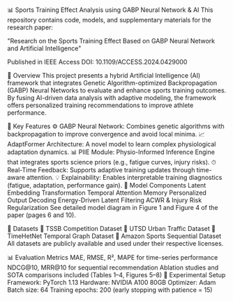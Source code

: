 📊 Sports Training Effect Analysis using GABP Neural Network & AI
This repository contains code, models, and supplementary materials for the research paper:

"Research on the Sports Training Effect Based on GABP Neural Network and Artificial Intelligence"

Published in IEEE Access
DOI: 10.1109/ACCESS.2024.0429000

📌 Overview
This project presents a hybrid Artificial Intelligence (AI) framework that integrates Genetic Algorithm-optimized Backpropagation (GABP) Neural Networks to evaluate and enhance sports training outcomes. By fusing AI-driven data analysis with adaptive modeling, the framework offers personalized training recommendations to improve athlete performance.

🚀 Key Features
⚙️ GABP Neural Network: Combines genetic algorithms with backpropagation to improve convergence and avoid local minima.
📈 AdaptFormer Architecture: A novel model to learn complex physiological adaptation dynamics.
📊 PIIE Module: Physio-Informed Inference Engine that integrates sports science priors (e.g., fatigue curves, injury risks).
⏱ Real-Time Feedback: Supports adaptive training updates through time-aware attention.
💡 Explainability: Enables interpretable training diagnostics (fatigue, adaptation, performance gain).
🧠 Model Components
Latent Embedding Transformation
Temporal Attention Memory
Personalized Output Decoding
Energy-Driven Latent Filtering
ACWR & Injury Risk Regularization
See detailed model diagram in Figure 1 and Figure 4 of the paper (pages 6 and 10).

📂 Datasets
🏃 TSSB Competition Dataset
🚦 UTSD Urban Traffic Dataset
🧠 TimeHetNet Temporal Graph Dataset
🛒 Amazon Sports Sequential Dataset
All datasets are publicly available and used under their respective licenses.

📊 Evaluation Metrics
MAE, RMSE, R², MAPE for time-series performance
NDCG@10, MRR@10 for sequential recommendation
Ablation studies and SOTA comparisons included (Tables 1–4, Figures 5–8)
🧪 Experimental Setup
Framework: PyTorch 1.13
Hardware: NVIDIA A100 80GB
Optimizer: Adam
Batch size: 64
Training epochs: 200 (early stopping with patience = 15)
